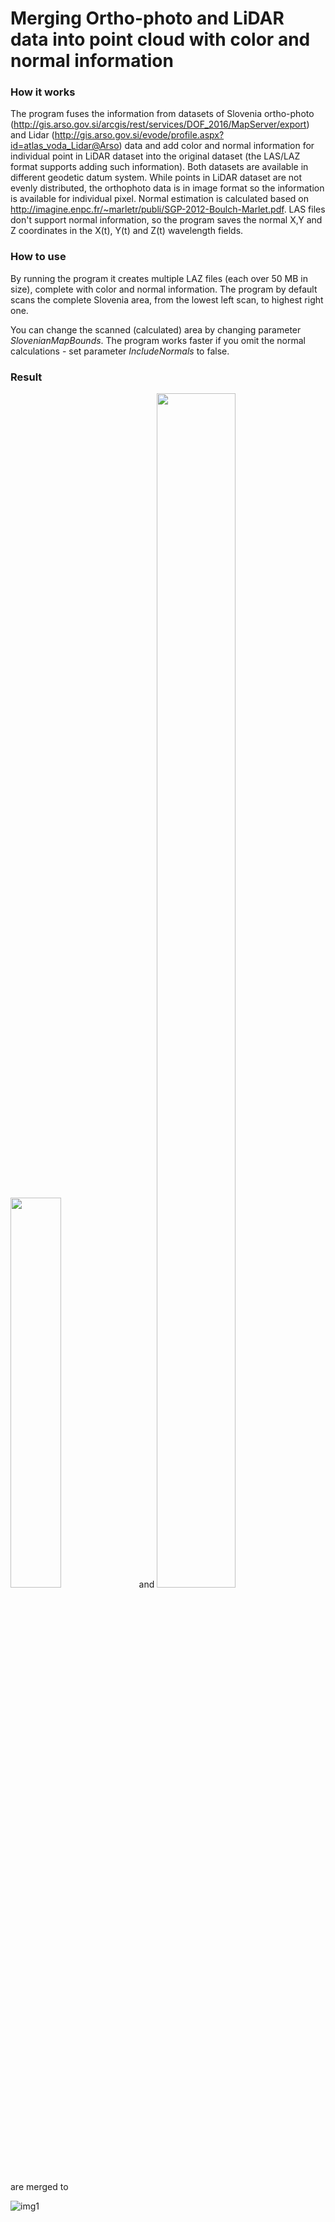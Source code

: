 # Merging Ortho-photo and LiDAR data into point cloud with color and normal information

### How it works

The program fuses the information from datasets of Slovenia ortho-photo (http://gis.arso.gov.si/arcgis/rest/services/DOF_2016/MapServer/export) and Lidar (http://gis.arso.gov.si/evode/profile.aspx?id=atlas_voda_Lidar@Arso) data and add color and normal information for individual point in LiDAR dataset into the original dataset (the LAS/LAZ format supports adding such information). Both datasets are available in different geodetic datum system. While points in LiDAR dataset are not evenly distributed, the orthophoto data is in image format so the information is available for individual pixel. Normal estimation is calculated based on http://imagine.enpc.fr/~marletr/publi/SGP-2012-Boulch-Marlet.pdf. LAS files don't support normal information, so the program saves the normal X,Y and Z coordinates in the X(t), Y(t) and Z(t) wavelength fields.

### How to use

By running the program it creates multiple LAZ files (each over 50 MB in size), complete with color and normal information. The program by default scans the complete Slovenia area, from the lowest left scan, to highest right one. 

You can change the scanned (calculated) area by changing parameter *SlovenianMapBounds*. The program works faster if you omit the normal calculations - set parameter *IncludeNormals* to false.

### Result
<img src="https://user-images.githubusercontent.com/32905529/37048579-9288ade0-216e-11e8-9289-9763b315686d.png" width="40%" height="40%"> and <img src="https://user-images.githubusercontent.com/32905529/37048583-93954504-216e-11e8-83b9-51988915d0b7.PNG" width="50%" height="70%"> 

are merged to

![img1](https://user-images.githubusercontent.com/32905529/37048578-918f7f72-216e-11e8-914e-ea46f2bdc1b1.PNG)
